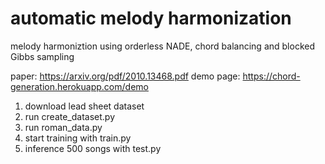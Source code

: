 # automatic melody harmonization
melody harmoniztion using orderless NADE, chord balancing and blocked Gibbs sampling

paper: https://arxiv.org/pdf/2010.13468.pdf
demo page: https://chord-generation.herokuapp.com/demo

1. download lead sheet dataset
2. run create_dataset.py
3. run roman_data.py
4. start training with train.py
5. inference 500 songs with test.py
